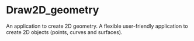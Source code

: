 # Draw2D_geometry
An application to create 2D geometry. A flexible user-friendly application to create 2D objects (points, curves and surfaces).
